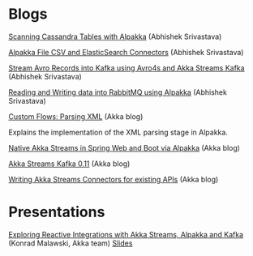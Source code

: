 # Blogs

[Scanning Cassandra Tables with Alpakka](https://abhsrivastava.github.io/2017/09/29/Scan-Cassandra-with-Alpakka/) 
(Abhishek Srivastava)

[Alpakka File CSV and ElasticSearch Connectors](https://abhsrivastava.github.io/2017/10/02/Alpkka-File-CSV-Elastic/) 
(Abhishek Srivastava)
 
[Stream Avro Records into Kafka using Avro4s and Akka Streams Kafka](https://abhsrivastava.github.io/2017/10/02/Stream-Avro-Records-into-Kafka/)
(Abhishek Srivastava)

[Reading and Writing data into RabbitMQ using Alpakka](https://abhsrivastava.github.io/2017/10/03/Reading-Writing-Data-into-RabbitMQ-using-Alpakka/)
(Abhishek Srivastava)

[Custom Flows: Parsing XML](http://blog.akka.io/integrations/2016/09/16/custom-flows-parsing-xml-part-1) 
(Akka blog)

Explains the implementation of the XML parsing stage in Alpakka.


[Native Akka Streams in Spring Web and Boot via Alpakka](https://akka.io/blog/news/2017/10/23/native-akka-streams-in-spring-web-and-boot-via-alpakka) 
(Akka blog)


[Akka Streams Kafka 0.11](https://akka.io/blog/2016/09/10/akka-stream-kafka) 
(Akka blog) 


[Writing Akka Streams Connectors for existing APIs](https://akka.io/blog/2016/08/29/connecting-existing-apis) 
(Akka blog)


# Presentations

[Exploring Reactive Integrations with Akka Streams, Alpakka and Kafka](https://info.lightbend.com/webinar-exploring-reactive-integrations-with-akka-streams-alpakka-and-kafka.html) 
(Konrad Malawski, Akka team)
[Slides](https://www.slideshare.net/Lightbend/exploring-reactive-integrations-with-akka-streams-alpakka-and-apache-kafka)

